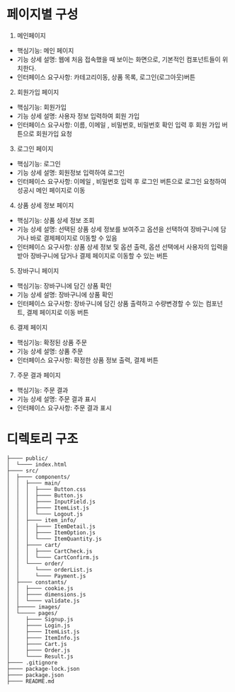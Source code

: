 # 페이지별 구성

1. 메인페이지
  - 핵심기능: 메인 페이지 
  - 기능 상세 설명: 웹에 처음 접속했을 때 보이는 화면으로, 기본적인 컴포넌트들이 위치한다.
  - 인터페이스 요구사항: 카테고리이동, 상품 목록, 로그인(로그아웃)버튼

2. 회원가입 페이지
  - 핵심기능: 회원가입
  - 기능 상세 설명: 사용자 정보 입력하여 회원 가입
  - 인터페이스 요구사항: 이름, 이메일 , 비밀번호, 비밀번호 확인 입력 후 회원 가입 버튼으로 회원가입 요청

3. 로그인 페이지
  - 핵심기능: 로그인
  - 기능 상세 설명: 회원정보 입력하여 로그인
  - 인터페이스 요구사항: 이메일 , 비밀번호 입력 후 로그인 버튼으로 로그인 요청하여 성공시 메인 페이지로 이동

4. 상품 상세 정보 페이지
  - 핵심기능: 상품 상세 정보 조회
  - 기능 상세 설명: 선택된 상품 상세 정보를 보여주고 옵션을 선택하여 장바구니에 담거나 바로 결제페이지로 이동할 수 있음
  - 인터페이스 요구사항: 상품 상세 정보 및 옵션 출력, 옵션 선택에서 사용자의 입력을 받아 장바구니에 담거나 결제 페이지로 이동할 수 있는 버튼

5. 장바구니 페이지
  - 핵심기능: 장바구니에 담긴 상품 확인
  - 기능 상세 설명: 장바구니에 상품 확인
  - 인터페이스 요구사항: 장바구니에 담긴 상품 출력하고 수량변경할 수 있는 컴포넌트, 결제 페이지로 이동 버튼

6. 결제 페이지
  - 핵심기능: 확정된 상품 주문
  - 기능 상세 설명: 상품 주문
  - 인터페이스 요구사항: 확정한 상품 정보 출력, 결제 버튼

7. 주문 결과 페이지
  - 핵심기능: 주문 결과
  - 기능 상세 설명: 주문 결과 표시
  - 인터페이스 요구사항: 주문 결과 표시

# 디렉토리 구조
```
├──── public/
│  └──── index.html
├──── src/
│  ├──── components/
│  │  ├──── main/
│  │  │  ├──── Button.css
│  │  │  ├──── Button.js
│  │  │  ├──── InputField.js
│  │  │  ├──── ItemList.js
│  │  │  └──── Logout.js
│  │  ├──── item_info/
│  │  │  ├──── ItemDetail.js
│  │  │  ├──── ItemOption.js
│  │  │  └──── ItemQuantity.js
│  │  ├──── cart/
│  │  │  ├──── CartCheck.js
│  │  │  └──── CartConfirm.js
│  │  └──── order/
│  │     └──── orderList.js
│  │     └──── Payment.js
│  ├──── constants/
│  │  ├──── cookie.js
│  │  ├──── dimensions.js
│  │  └──── validate.js
│  ├───── images/
│  └───── pages/
│     ├──── Signup.js
│     ├──── Login.js
│     ├──── ItemList.js
│     ├──── ItemInfo.js
│     ├──── Cart.js
│     ├──── Order.js
│     └──── Result.js
├──── .gitignore
├──── package-lock.json
├──── package.json
├──── README.md
```
